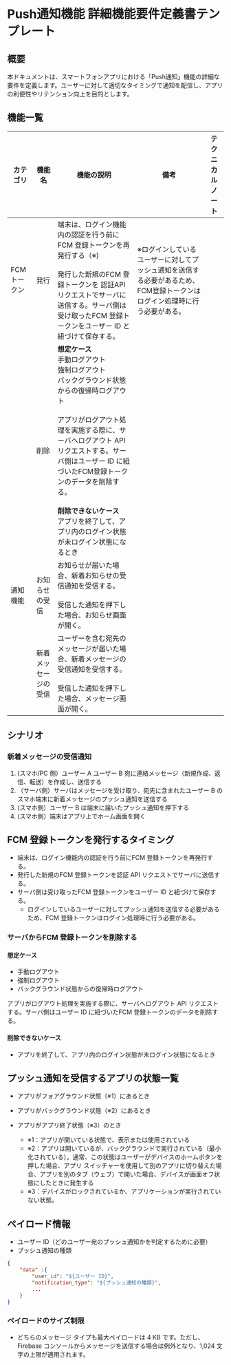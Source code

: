 <!--
このドキュメントは「Push通知」機能の詳細機能要件定義書のテンプレートです。

【使い方】
- 本テンプレートはPush通知機能の詳細な要件を整理・共有するためのものです。
- 必要に応じて要件を追加・修正してください。
- 用語や表現の統一、重複の回避に注意してください。

【カラム説明】
| カテゴリ | 機能名 | 機能の説明 | 備考 | テクニカルノート |
|-|-|-|-|-|
| カテゴリ | 機能の名称 | 機能説明 | 補足事項や関連情報 | バリデーションの定義など技術情報 |
-->

# Push通知機能 詳細機能要件定義書テンプレート

## 概要

<!--
このセクションには、Push通知機能の目的や背景、利用シーンなどを記載してください。
-->

本ドキュメントは、スマートフォンアプリにおける「Push通知」機能の詳細な要件を定義します。ユーザーに対して適切なタイミングで通知を配信し、アプリの利便性やリテンション向上を目的とします。

## 機能一覧

<!--
このセクションには、Push通知機能に含まれる主な機能を一覧で記載してください。
- 例としてよくある業務要件を記載しています。不要なものは削除し、必要に応じて追加・修正してください。
-->

<!-- markdownlint-disable MD033 -->

| カテゴリ | 機能名 | 機能の説明 | 備考 | テクニカルノート |
|-|-|-|-|-|
| FCM トークン | 発行 | 端末は、ログイン機能内の認証を行う前にFCM 登録トークンを再発行する（※)<br><br>発行した新規のFCM 登録トークンを 認証API リクエストでサーバに送信する。サーバ側は受け取ったFCM 登録トークンをユーザー ID と紐づけて保存する。 | ※ログインしているユーザーに対してプッシュ通知を送信する必要があるため、FCM登録トークンはログイン処理時に行う必要がある。 | |
| | 削除 | **想定ケース**<br>手動ログアウト<br>強制ログアウト<br>バックグラウンド状態からの復帰時ログアウト<br><br>アプリがログアウト処理を実施する際に、サーバへログアウト API リクエストする。サーバ側はユーザー ID に紐づいたFCM登録トークンのデータを削除する。<br><br>**削除できないケース**<br>アプリを終了して、アプリ内のログイン状態が未ログイン状態になるとき |  | |
| 通知機能 | お知らせの受信 | お知らせが届いた場合、新着お知らせの受信通知を受信する。<br><br>受信した通知を押下した場合、お知らせ画面が開く。| | |
| | 新着メッセージの受信 | ユーザーを含む宛先のメッセージが届いた場合、新着メッセージの受信通知を受信する。<br><br>受信した通知を押下した場合、メッセージ画面が開く。| | |

<!-- markdownlint-enable MD033 -->

## シナリオ

<!--
このセクションには、Push通知機能の主な利用シナリオやユーザーフローを記載してください。
- 例としてよくある業務要件を記載しています。不要なものは削除し、必要に応じて追加・修正してください。
-->

### 新着メッセージの受信通知

1. (スマホ/PC 側）ユーザー A ユーザー B 宛に連絡メッセージ（新規作成、返信、転送）を作成し、送信する
2. （サーバ側）サーバはメッセージを受け取り、宛先に含まれたユーザー B のスマホ端末に新着メッセージのプッシュ通知を送信する
3. (スマホ側）ユーザー B は端末に届いたプッシュ通知を押下する
4. (スマホ側）端末はアプリ上でホーム画面を開く

## FCM 登録トークンを発行するタイミング

<!--
このセクションには、FCM登録トークンをアプリが発行・更新するタイミングを記載してください。
- 例としてよくある業務要件を記載しています。不要なものは削除し、必要に応じて追加・修正してください。
-->

- 端末は、ログイン機能内の認証を行う前にFCM 登録トークンを再発行する。
- 発行した新規のFCM 登録トークンを認証 API リクエストでサーバに送信する。
- サーバ側は受け取ったFCM 登録トークンをユーザー ID と紐づけて保存する。
  - ログインしているユーザーに対してプッシュ通知を送信する必要があるため、FCM 登録トークンはログイン処理時に行う必要がある。

### サーバからFCM 登録トークンを削除する

#### 想定ケース

- 手動ログアウト
- 強制ログアウト
- バックグラウンド状態からの復帰時ログアウト

アプリがログアウト処理を実施する際に、サーバへログアウト API リクエストする。サーバ側はユーザー ID に紐づいたFCM 登録トークンのデータを削除する。

#### 削除できないケース

- アプリを終了して、アプリ内のログイン状態が未ログイン状態になるとき

## プッシュ通知を受信するアプリの状態一覧

<!--
このセクションには、アプリがどの状態でプッシュ通知を受信できるかを記載してください。
- 例としてよくある業務要件を記載しています。不要なものは削除し、必要に応じて追加・修正してください。
-->
- アプリがフォアグラウンド状態（※1）にあるとき
- アプリがバックグラウンド状態（※2）にあるとき
- アプリがアプリ終了状態（※3）のとき

  - ※1：アプリが開いている状態で、表示または使用されている
  - ※2：アプリは開いているが、バックグラウンドで実行されている（最小化されている）。通常、この状態はユーザーがデバイスのホームボタンを押した場合、アプリ スイッチャーを使用して別のアプリに切り替えた場合、アプリを別のタブ（ウェブ）で開いた場合、デバイスが画面オフ状態にしたときに発生する
  - ※3：デバイスがロックされているか、アプリケーションが実行されていない状態。

## ペイロード情報

<!--
このセクションには、Push通知のペイロード（データ構造や含まれる情報）を記載してください。
- 例としてよくある業務要件を記載しています。不要なものは削除し、必要に応じて追加・修正してください。
-->

- ユーザー ID（どのユーザー宛のプッシュ通知かを判定するために必要）
- プッシュ通知の種類

```json
{
    "data" :{
        "user_id": "${ユーザー ID}",
        "notification_type": "${プッシュ通知の種類}",
        ...
    }
}
```

### ペイロードのサイズ制限

- どちらのメッセージ タイプも最大ペイロードは 4 KB です。ただし、Firebase コンソールからメッセージを送信する場合は例外となり、1,024 文字の上限が適用されます。

